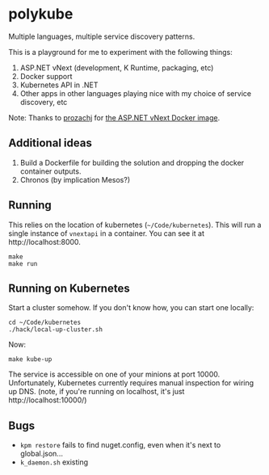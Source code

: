 # polykube

Multiple languages, multiple service discovery patterns.

This is a playground for me to experiment with the following things:

1. ASP.NET vNext (development, K Runtime, packaging, etc)
2. Docker support
3. Kubernetes API in .NET
4. Other apps in other languages playing nice with my choice of service discovery, etc

Note: Thanks to [prozachj](https://github.com/prozachj) for [the ASP.NET vNext Docker image](https://github.com/ProZachJ/docker-mono-aspnetvnext).

## Additional ideas

1. Build a Dockerfile for building the solution and dropping the docker container outputs.
2. Chronos (by implication Mesos?)

## Running

This relies on the location of kubernetes (`~/Code/kubernetes`).
This will run a single instance of `vnextapi` in a container. You can see it at http://localhost:8000.

```
make
make run
```

## Running on Kubernetes

Start a cluster somehow. If you don't know how, you can start one locally:
```
cd ~/Code/kubernetes
./hack/local-up-cluster.sh
```

Now:
```
make kube-up
```

The service is accessible on one of your minions at port 10000. Unfortunately, Kubernetes currently requires manual inspection for wiring up DNS. (note, if you're running on localhost, it's just http://localhost:10000/)

## Bugs

- `kpm restore` fails to find nuget.config, even when it's next to global.json...
- `k_daemon.sh` existing